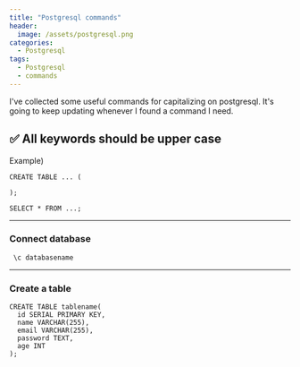 ```yaml
---
title: "Postgresql commands"
header:
  image: /assets/postgresql.png
categories:
  - Postgresql
tags:
  - Postgresql
  - commands
---
```


I've collected some useful commands for capitalizing on postgresql.
It's going to keep updating whenever I found a command I need.

## ✅ All keywords should be upper case

Example)

```
CREATE TABLE ... (

);

SELECT * FROM ...;

```

---

### Connect database

```
 \c databasename
```

---

### Create a table

```
CREATE TABLE tablename(
  id SERIAL PRIMARY KEY,
  name VARCHAR(255),
  email VARCHAR(255),
  password TEXT,
  age INT
);
```
